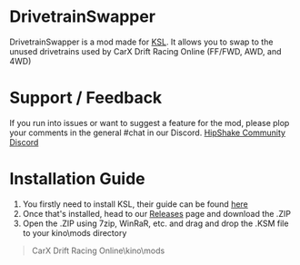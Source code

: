 # DrivetrainSwapper
DrivetrainSwapper is a mod made for [KSL](https://github.com/trbflxr/ksl). It allows you to swap to the unused drivetrains used by CarX Drift Racing Online (FF/FWD, AWD, and 4WD)

# Support / Feedback
If you run into issues or want to suggest a feature for the mod, please plop your comments in the general #chat in our Discord.
[HipShake Community Discord](https://discord.gg/hipshake)

# Installation Guide
1) You firstly need to install KSL, their guide can be found [here](https://github.com/trbflxr/ksl/blob/master/doc/guide/install.md)
2) Once that's installed, head to our [Releases](https://github.com/sayakachan03/DrivetrainSwapper/releases) page and download the .ZIP
3) Open the .ZIP using 7zip, WinRaR, etc. and drag and drop the .KSM file to your kino\mods directory
>CarX Drift Racing Online\kino\mods

